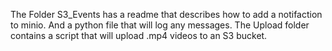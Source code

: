 The Folder S3_Events has a readme that describes how to add a notifaction to minio. And a python file that will log any messages.
The Upload folder contains a script that will upload .mp4 videos to an S3 bucket.